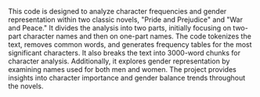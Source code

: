 This code is designed to analyze character frequencies and gender representation within two classic novels, "Pride and Prejudice" and "War and Peace." It divides the analysis into two parts, initially focusing on two-part character names and then on one-part names. The code tokenizes the text, removes common words, and generates frequency tables for the most significant characters. It also breaks the text into 3000-word chunks for character analysis. Additionally, it explores gender representation by examining names used for both men and women. The project provides insights into character importance and gender balance trends throughout the novels.
